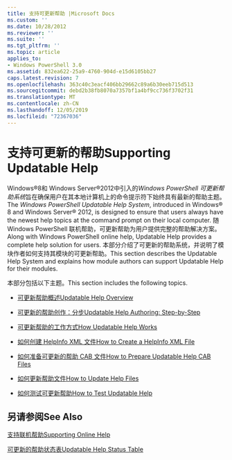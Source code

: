 ```yaml
---
title: 支持可更新帮助 |Microsoft Docs
ms.custom: ''
ms.date: 10/28/2012
ms.reviewer: ''
ms.suite: ''
ms.tgt_pltfrm: ''
ms.topic: article
applies_to:
- Windows PowerShell 3.0
ms.assetid: 832ea622-25a9-4760-904d-e15d6105bb27
caps.latest.revision: 7
ms.openlocfilehash: 363c40c3eacf406bb29662c89a6b30eeb715d513
ms.sourcegitcommit: debd2b38fb8070a7357bf1a4bf9cc736f3702f31
ms.translationtype: MT
ms.contentlocale: zh-CN
ms.lasthandoff: 12/05/2019
ms.locfileid: "72367036"
---
```

# <a name="supporting-updatable-help"></a><span data-ttu-id="2d829-102">支持可更新的帮助</span><span class="sxs-lookup"><span data-stu-id="2d829-102">Supporting Updatable Help</span></span>

<span data-ttu-id="2d829-103">Windows®8和 Windows Server®2012中引入的*Windows PowerShell 可更新帮助系统*旨在确保用户在其本地计算机上的命令提示符下始终具有最新的帮助主题。</span><span class="sxs-lookup"><span data-stu-id="2d829-103">The *Windows PowerShell Updatable Help System*, introduced in Windows® 8 and Windows Server® 2012, is designed to ensure that users always have the newest help topics at the command prompt on their local computer.</span></span> <span data-ttu-id="2d829-104">随 Windows PowerShell 联机帮助，可更新帮助为用户提供完整的帮助解决方案。</span><span class="sxs-lookup"><span data-stu-id="2d829-104">Along with Windows PowerShell online help, Updatable Help provides a complete help solution for users.</span></span> <span data-ttu-id="2d829-105">本部分介绍了可更新的帮助系统，并说明了模块作者如何支持其模块的可更新帮助。</span><span class="sxs-lookup"><span data-stu-id="2d829-105">This section describes the Updatable Help System and explains how module authors can support Updatable Help for their modules.</span></span>

<span data-ttu-id="2d829-106">本部分包括以下主题。</span><span class="sxs-lookup"><span data-stu-id="2d829-106">This section includes the following topics.</span></span>

- [<span data-ttu-id="2d829-107">可更新帮助概述</span><span class="sxs-lookup"><span data-stu-id="2d829-107">Updatable Help Overview</span></span>](./updatable-help-overview.md)

- [<span data-ttu-id="2d829-108">可更新的帮助创作：分步</span><span class="sxs-lookup"><span data-stu-id="2d829-108">Updatable Help Authoring: Step-by-Step</span></span>](./updatable-help-authoring-step-by-step.md)

- [<span data-ttu-id="2d829-109">可更新帮助的工作方式</span><span class="sxs-lookup"><span data-stu-id="2d829-109">How Updatable Help Works</span></span>](./how-updatable-help-works.md)

- [<span data-ttu-id="2d829-110">如何创建 HelpInfo XML 文件</span><span class="sxs-lookup"><span data-stu-id="2d829-110">How to Create a HelpInfo XML File</span></span>](./how-to-create-a-helpinfo-xml-file.md)

- [<span data-ttu-id="2d829-111">如何准备可更新的帮助 CAB 文件</span><span class="sxs-lookup"><span data-stu-id="2d829-111">How to Prepare Updatable Help CAB Files</span></span>](./how-to-prepare-updatable-help-cab-files.md)

- [<span data-ttu-id="2d829-112">如何更新帮助文件</span><span class="sxs-lookup"><span data-stu-id="2d829-112">How to Update Help Files</span></span>](./how-to-update-help-files.md)

- [<span data-ttu-id="2d829-113">如何测试可更新帮助</span><span class="sxs-lookup"><span data-stu-id="2d829-113">How to Test Updatable Help</span></span>](./how-to-test-updatable-help.md)

## <a name="see-also"></a><span data-ttu-id="2d829-114">另请参阅</span><span class="sxs-lookup"><span data-stu-id="2d829-114">See Also</span></span>

[<span data-ttu-id="2d829-115">支持联机帮助</span><span class="sxs-lookup"><span data-stu-id="2d829-115">Supporting Online Help</span></span>](./supporting-online-help.md)

[<span data-ttu-id="2d829-116">可更新的帮助状态表</span><span class="sxs-lookup"><span data-stu-id="2d829-116">Updatable Help Status Table</span></span>](https://www.microsoft.com/en-us/itpro/windows)